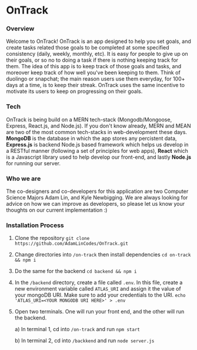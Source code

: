 # OnTrack
### Overview
Welcome to OnTrack! OnTrack is an app designed to help you set goals, and create tasks related those goals to be completed at some specified consistency (daily, weekly, monthly, etc). It is easy for people to give up on their goals, or so no to doing a task if there is nothing keeping track for them. The idea of this app is to keep track of those goals and tasks, and moreover keep track of how well you've been keeping to them. Think of duolingo or snapchat; the main reason users use them everyday, for 100+ days at a time, is to keep their streak. OnTrack uses the same incentive to motivate its users to keep on progressing on their goals.

### Tech
OnTrack is being build on a MERN tech-stack (Mongodb/Mongoose, Express, React.js, and Node.js). If you don't know already, MERN and MEAN are two of the most common tech-stacks in web-development these days. **MongoDB** is the database in which the app stores any percistent data, **Express.js** is backend Node.js based framework which helps us develop in a RESTful manner (following a set of principles for web apps), **React** which is a Javascript library used to help develop our front-end, and lastly **Node.js** for running our server.

### Who we are
The co-designers and co-developers for this application are two Computer Science Majors Adam Lin, and Kyle Newbigging. We are always looking for advice on how we can improve as developers, so please let us know your thoughts on our current implementation :)

### Installation Process
1. Clone the repository ```git clone https://github.com/AdamLinCodes/OnTrack.git```

2. Change directories into ```/on-track``` then install dependencies ```cd on-track && npm i```

3. Do the same for the backend ```cd backend && npm i```

4. In the ```/backend``` directory, create a file called ```.env```. In this file, create a new environment variable called ```ATLAS_URI``` and assign it the value of your mongoDB URI. Make sure to add your credentials to the URI. 
  ```echo 'ATLAS_URI=<YOUR MONGODB URI HERE>' > .env```
  
5. Open two terminals. One will run your front end, and the other will run the backend.

    a) In terminal 1, cd into ```/on-track``` and run ```npm start```
    
    b) In terminal 2, cd into ```/backkend``` and run ```node server.js```
